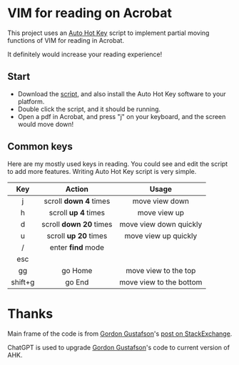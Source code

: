 # VIM for reading on Acrobat

This project uses an [Auto Hot Key](https://www.autohotkey.com/) script to implement partial moving functions of VIM for reading in Acrobat. 

It definitely would increase your reading experience!

## Start

- Download the [script](vim_for_acrobat.ahk), and also install the Auto Hot Key software to your platform. 
- Double click the script, and it should be running.
- Open a pdf in Acrobat, and press "j" on your keyboard, and the screen would move down!

## Common keys

Here are my mostly used keys in reading. You could see and edit the script to add more features. Writing Auto Hot Key script is very simple.

|   Key   |            Action            |          Usage          |
| :-----: | :--------------------------: | :---------------------: |
|    j    | scroll **down** **4** times  |     move view down      |
|    h    |  scroll **up** **4** times   |      move view up       |
|    d    | scroll **down** **20** times | move view down quickly  |
|    u    |  scroll **up** **20** times  |  move view up quickly   |
|    /    |     enter **find** mode      |                         |
|   esc   |                              |                         |
|   gg    |           go Home            |  move view to the top   |
| shift+g |            go End            | move view to the bottom |



# Thanks

Main frame of the code is from [Gordon Gustafson](https://superuser.com/users/2474/gordon-gustafson)'s [post on StackExchange](https://superuser.com/a/692066/1774066).

ChatGPT is used to upgrade [Gordon Gustafson](https://superuser.com/users/2474/gordon-gustafson)'s code to current version of AHK.
